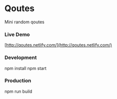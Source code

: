 # Qoutes

Mini random qoutes

### Live Demo

[http://qoutes.netlify.com/](http://qoutes.netlify.com/)

### Development

npm install
npm start

### Production

npm run build
